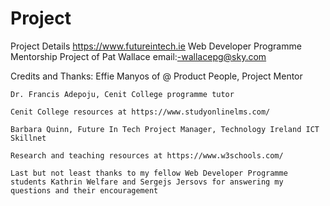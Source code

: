 # Project
Project Details
    https://www.futureintech.ie Web Developer Programme Mentorship Project of Pat Wallace email:-wallacepg@sky.com

Credits and Thanks:
    Effie Manyos of @ Product People, Project Mentor

    Dr. Francis Adepoju, Cenit College programme tutor

    Cenit College resources at https://www.studyonlinelms.com/
    
    Barbara Quinn, Future In Tech Project Manager, Technology Ireland ICT Skillnet
    
    Research and teaching resources at https://www.w3schools.com/
    
    Last but not least thanks to my fellow Web Developer Programme students Kathrin Welfare and Sergejs Jersovs for answering my questions and their encouragement
